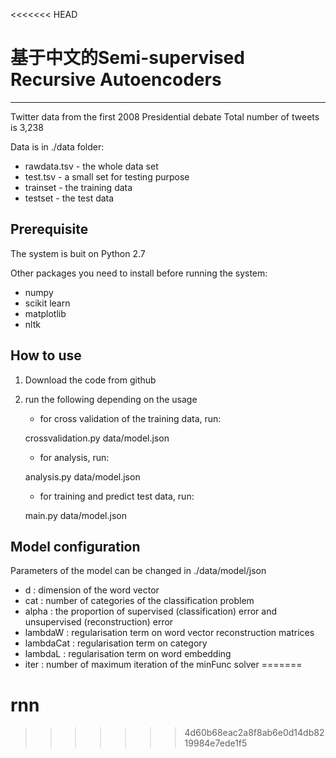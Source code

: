 <<<<<<< HEAD
# 基于中文的Semi-supervised Recursive Autoencoders 
------------------------------------------------------
Twitter data from the first 2008 Presidential debate
Total number of tweets is 3,238

Data is in ./data folder:
- rawdata.tsv - the whole data set
- test.tsv - a small set for testing purpose
- trainset - the training data
- testset - the test data


Prerequisite
------------------------------------------------------
The system is buit on Python 2.7

Other packages you need to install before running the system:
- numpy
- scikit learn
- matplotlib
- nltk


How to use
------------------------------------------------------
1. Download the code from github

2. run the following depending on the usage

   - for cross validation of the training data, run:

   crossvalidation.py data/model.json

   - for analysis, run:

   analysis.py data/model.json

   - for training and predict test data, run:

   main.py data/model.json


Model configuration
------------------------------------------------------
Parameters of the model can be changed in ./data/model/json

- d : dimension of the word vector
- cat : number of categories of the classification problem
- alpha : the proportion of supervised (classification) error and unsupervised (reconstruction) error
- lambdaW : regularisation term on word vector reconstruction matrices
- lambdaCat : regularisation term on category
- lambdaL : regularisation term on word embedding
- iter : number of maximum iteration of the minFunc solver
=======
# rnn
>>>>>>> 4d60b68eac2a8f8ab6e0d14db8219984e7ede1f5

